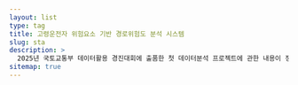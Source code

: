 ```yaml
---
layout: list
type: tag
title: 고령운전자 위험요소 기반 경로위험도 분석 시스템
slug: sta
description: >
  2025년 국토교통부 데이터활용 경진대회에 출품한 첫 데이터분석 프로젝트에 관한 내용이 정리된 태그입니다.   
sitemap: true
---
```

